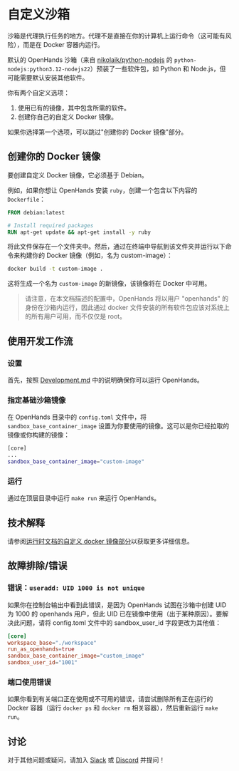 # 自定义沙箱

沙箱是代理执行任务的地方。代理不是直接在你的计算机上运行命令（这可能有风险），而是在 Docker 容器内运行。

默认的 OpenHands 沙箱（来自 [nikolaik/python-nodejs](https://hub.docker.com/r/nikolaik/python-nodejs) 的 `python-nodejs:python3.12-nodejs22`）预装了一些软件包，如 Python 和 Node.js，但可能需要默认安装其他软件。

你有两个自定义选项：

1. 使用已有的镜像，其中包含所需的软件。
2. 创建你自己的自定义 Docker 镜像。

如果你选择第一个选项，可以跳过"创建你的 Docker 镜像"部分。

## 创建你的 Docker 镜像

要创建自定义 Docker 镜像，它必须基于 Debian。

例如，如果你想让 OpenHands 安装 `ruby`，创建一个包含以下内容的 `Dockerfile`：

```dockerfile
FROM debian:latest

# Install required packages
RUN apt-get update && apt-get install -y ruby
```

将此文件保存在一个文件夹中。然后，通过在终端中导航到该文件夹并运行以下命令来构建你的 Docker 镜像（例如，名为 custom-image）：

```bash
docker build -t custom-image .
```

这将生成一个名为 `custom-image` 的新镜像，该镜像将在 Docker 中可用。

> 请注意，在本文档描述的配置中，OpenHands 将以用户 "openhands" 的身份在沙箱内运行，因此通过 docker 文件安装的所有软件包应该对系统上的所有用户可用，而不仅仅是 root。

## 使用开发工作流

### 设置

首先，按照 [Development.md](https://github.com/All-Hands-AI/OpenHands/blob/main/Development.md) 中的说明确保你可以运行 OpenHands。

### 指定基础沙箱镜像

在 OpenHands 目录中的 `config.toml` 文件中，将 `sandbox_base_container_image` 设置为你要使用的镜像。这可以是你已经拉取的镜像或你构建的镜像：

```bash
[core]
...
sandbox_base_container_image="custom-image"
```

### 运行

通过在顶层目录中运行 ```make run``` 来运行 OpenHands。

## 技术解释

请参阅[运行时文档的自定义 docker 镜像部分](https://docs.all-hands.dev/modules/usage/architecture/runtime#advanced-how-openhands-builds-and-maintains-od-runtime-images)以获取更多详细信息。

## 故障排除/错误

### 错误：```useradd: UID 1000 is not unique```

如果你在控制台输出中看到此错误，是因为 OpenHands 试图在沙箱中创建 UID 为 1000 的 openhands 用户，但此 UID 已在镜像中使用（出于某种原因）。要解决此问题，请将 config.toml 文件中的 sandbox_user_id 字段更改为其他值：

```toml
[core]
workspace_base="./workspace"
run_as_openhands=true
sandbox_base_container_image="custom_image"
sandbox_user_id="1001"
```

### 端口使用错误

如果你看到有关端口正在使用或不可用的错误，请尝试删除所有正在运行的 Docker 容器（运行 `docker ps` 和 `docker rm` 相关容器），然后重新运行 ```make run```。

## 讨论

对于其他问题或疑问，请加入 [Slack](https://join.slack.com/t/openhands-ai/shared_invite/zt-2wkh4pklz-w~h_DVDtEe9H5kyQlcNxVw) 或 [Discord](https://discord.gg/QQUmpmgd) 并提问！
